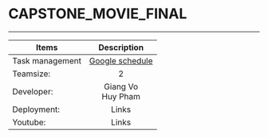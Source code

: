 # CAPSTONE_MOVIE_FINAL
<hr/>

| Items         | Description   |
| ------------- |:-------------:| 
| Task management|[Google schedule](https://docs.google.com/spreadsheets/d/1WxUh76PY9X62WQzEBlm7g19qdcAqzCMcvLxbMoqEBvc/edit?usp=sharing)|  
| Teamsize:     | 2     |  
| Developer:    | Giang Vo <br/> Huy Pham|  
| Deployment:   | Links| 
| Youtube:      | Links|  
<br/>

